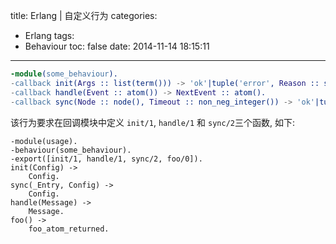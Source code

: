 title: Erlang | 自定义行为
categories:
  - Erlang
tags:
  - Behaviour
toc: false
date: 2014-11-14 18:15:11
---


```erlang
-module(some_behaviour).
-callback init(Args :: list(term())) -> 'ok'|tuple('error', Reason :: string()).
-callback handle(Event :: atom()) -> NextEvent :: atom().
-callback sync(Node :: node(), Timeout :: non_neg_integer()) -> 'ok'|tuple('error', Reason :: string()).
```

该行为要求在回调模块中定义 `init/1`, `handle/1` 和 `sync/2`三个函数, 如下:

```
-module(usage).
-behaviour(some_behaviour).
-export([init/1, handle/1, sync/2, foo/0]).
init(Config) ->
    Config.
sync(_Entry, Config) ->
    Config.
handle(Message) ->
    Message.
foo() ->
    foo_atom_returned.
```